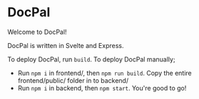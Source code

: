 # DocPal
Welcome to DocPal!

DocPal is written in Svelte and Express.

To deploy DocPal, run `build`. 
To deploy DocPal manually; 

* Run `npm i` in frontend/, then `npm run build`. Copy the entire frontend/public/ folder in to backend/
* Run `npm i` in backend, then `npm start`. You're good to go!
